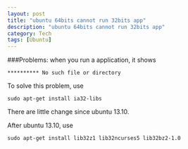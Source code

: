 ```yaml
---
layout: post
title: "ubuntu 64bits cannot run 32bits app"
description: "ubuntu 64bits cannot run 32bits app"
category: Tech
tags: [Ubuntu]
---
```


###Problems:
when you run a application, it shows 

```
********** No such file or directory
```

To solve this problem, use 

```
sudo apt-get install ia32-libs
```

There are little change since ubuntu 13.10.

After ubuntu 13.10, use

```
sudo apt-get install lib32z1 lib32ncurses5 lib32bz2-1.0
```